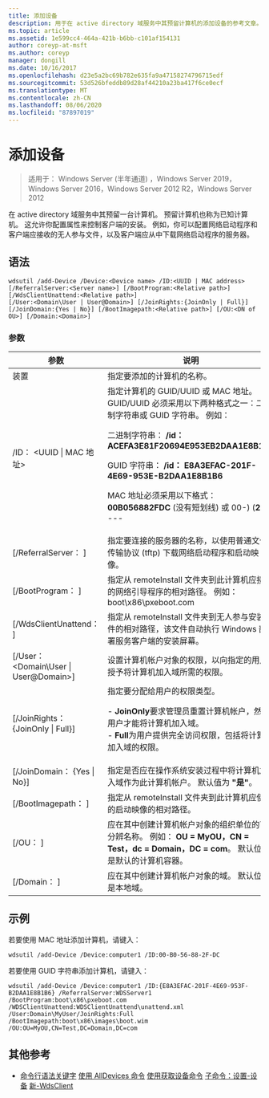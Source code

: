 ```yaml
---
title: 添加设备
description: 用于在 active directory 域服务中其预留计算机的添加设备的参考文章。 预留计算机也称为已知计算机。
ms.topic: article
ms.assetid: 1e599cc4-464a-421b-b6bb-c101af154131
author: coreyp-at-msft
ms.author: coreyp
manager: dongill
ms.date: 10/16/2017
ms.openlocfilehash: d23e5a2bc69b782e635fa9a47158274796715edf
ms.sourcegitcommit: 53d526bfeddb89d28af44210a23ba417f6ce0ecf
ms.translationtype: MT
ms.contentlocale: zh-CN
ms.lasthandoff: 08/06/2020
ms.locfileid: "87897019"
---
```

# <a name="add-device"></a>添加设备

> 适用于： Windows Server (半年通道) ，Windows Server 2019，Windows Server 2016，Windows Server 2012 R2，Windows Server 2012

在 active directory 域服务中其预留一台计算机。 预留计算机也称为已知计算机。 这允许你配置属性来控制客户端的安装。 例如，你可以配置网络启动程序和客户端应接收的无人参与文件，以及客户端应从中下载网络启动程序的服务器。

## <a name="syntax"></a>语法
```
wdsutil /add-Device /Device:<Device name> /ID:<UUID | MAC address> [/ReferralServer:<Server name>] [/BootProgram:<Relative path>] [/WdsClientUnattend:<Relative path>]
[/User:<Domain\User | User@Domain>] [/JoinRights:{JoinOnly | Full}] [/JoinDomain:{Yes | No}] [/BootImagepath:<Relative path>] [/OU:<DN of OU>] [/Domain:<Domain>]
```
### <a name="parameters"></a>参数
|参数|说明|
|-------|--------|
|装置<computer name>|指定要添加的计算机的名称。|
|/ID： <UUID &#124; MAC 地址>|指定计算机的 GUID/UUID 或 MAC 地址。 GUID/UUID 必须采用以下两种格式之一：二进制字符串或 GUID 字符串。 例如：<p>二进制字符串： **/id： ACEFA3E81F20694E953EB2DAA1E8B1B6**<p>GUID 字符串： **/id： E8A3EFAC-201F-4E69-953E-B2DAA1E8B1B6**<p>MAC 地址必须采用以下格式： **00B056882FDC** (没有短划线) 或 00-)  (**2f** ----|
|[/ReferralServer： <Server name> ]|指定要连接的服务器的名称，以使用普通文件传输协议 (tftp) 下载网络启动程序和启动映像。|
|[/BootProgram： <Relative path> ]|指定从 remoteInstall 文件夹到此计算机应接收的网络引导程序的相对路径。 例如： boot\x86\pxeboot.com|
|[/WdsClientUnattend： <Relative path> ]|指定从 remoteInstall 文件夹到无人参与安装文件的相对路径，该文件自动执行 Windows 部署服务客户端的安装屏幕。|
|[/User： <Domain\User &#124; User@Domain>]|设置计算机帐户对象的权限，以向指定的用户授予将计算机加入域所需的权限。|
|[/JoinRights： {JoinOnly &#124; Full}]|指定要分配给用户的权限类型。<p>-   **JoinOnly**要求管理员重置计算机帐户，然后用户才能将计算机加入域。<br />-   **Full**为用户提供完全访问权限，包括将计算机加入域的权限。|
|[/JoinDomain： {Yes &#124; No}]|指定是否应在操作系统安装过程中将计算机加入域作为此计算机帐户。 默认值为 **"是"**。|
|[/BootImagepath： <Relative path> ]|指定从 remoteInstall 文件夹到此计算机应使用的启动映像的相对路径。|
|[/OU： <DN of OU> ]|应在其中创建计算机帐户对象的组织单位的可分辨名称。 例如： **OU = MyOU，CN = Test，dc = Domain，DC = com**。 默认位置是默认的计算机容器。|
|[/Domain： <Domain> ]|应在其中创建计算机帐户对象的域。 默认位置是本地域。|
## <a name="examples"></a>示例
若要使用 MAC 地址添加计算机，请键入：
```
wdsutil /add-Device /Device:computer1 /ID:00-B0-56-88-2F-DC
```
若要使用 GUID 字符串添加计算机，请键入：
```
wdsutil /add-Device /Device:computer1 /ID:{E8A3EFAC-201F-4E69-953F-B2DAA1E8B1B6} /ReferralServer:WDSServer1 /BootProgram:boot\x86\pxeboot.com
/WDSClientUnattend:WDSClientUnattend\unattend.xml /User:Domain\MyUser/JoinRights:Full /BootImagepath:boot\x86\images\boot.wim /OU:OU=MyOU,CN=Test,DC=Domain,DC=com
```
## <a name="additional-references"></a>其他参考
- [命令行语法关键字](command-line-syntax-key.md) 
[使用 AllDevices 命令](using-the-get-alldevices-command.md) 
[使用获取设备命令](using-the-get-device-command.md) 
[子命令：设置-设备](subcommand-set-device.md) 
[新-WdsClient](/previous-versions/windows/powershell-scripting/dn283430(v=wps.630))
